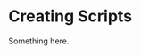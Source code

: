 [title]: # (Creating Scripts)
[tags]: # (XXX)
[priority]: # (3077)
# Creating Scripts
Something here.
